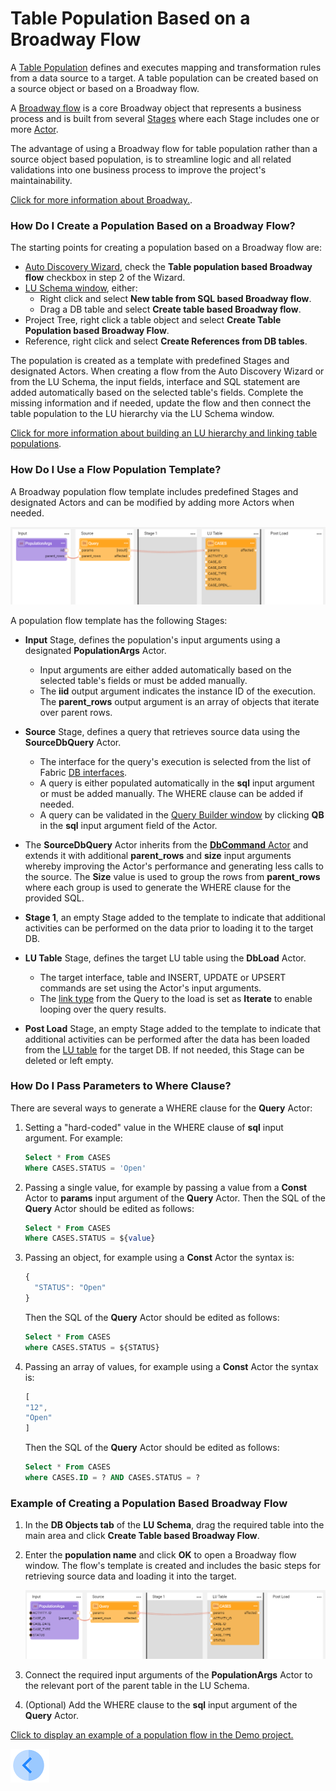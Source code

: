 # Table Population Based on a Broadway Flow

A [Table Population](/articles/07_table_population/01_table_population_overview.md) defines and executes mapping and transformation rules from a data source to a target. A table population can be created based on a source object or based on a Broadway flow. 

A [Broadway flow](/articles/19_Broadway/02a_broadway_flow_overview.md.md) is a core Broadway object that represents a business process and is built from several [Stages](https://github.com/k2view-academy/K2View-Academy/blob/KB_DROP2_99_BROADWAY/articles/19_Broadway/19_broadway_flow_stages.md) where each Stage includes one or more [Actor](https://github.com/k2view-academy/K2View-Academy/blob/KB_DROP2_99_BROADWAY/articles/19_Broadway/03_broadway_actor.md).

The advantage of using a Broadway flow for table population rather than a source object based population, is to streamline logic and all related validations into one business process to improve the project's maintainability.

[Click for more information about Broadway.](/articles/19_Broadway/01_broadway_overview.md).

### How Do I Create a Population Based on a Broadway Flow?

The starting points for creating a population based on a Broadway flow are:

* [Auto Discovery Wizard](/articles/03_logical_units/06_auto_discovery_wizard.md), check the **Table population based Broadway flow** checkbox in step 2 of the Wizard.
* [LU Schema window](/articles/03_logical_units/03_LU_schema_window.md#logical-unit-lu-schema), either:
  * Right click and select **New table from SQL based Broadway flow**.
  * Drag a DB table and select **Create table based Broadway flow**.
* Project Tree, right click a table object and select **Create Table Population based Broadway Flow**.
* Reference, right click and select **Create References from DB tables**.

The population is created as a template with predefined Stages and designated Actors. When creating a flow from the Auto Discovery Wizard or from the LU Schema, the input fields, interface and SQL statement are added automatically based on the selected table's fields. Complete the missing information and if needed, update the flow and then connect the table population to the LU hierarchy via the LU Schema window.

[Click for more information about building an LU hierarchy and linking table populations](/articles/03_logical_units/12_LU_hierarchy_and_linking_table_population.md).

### How Do I Use a Flow Population Template?

A Broadway population flow template includes predefined Stages and designated Actors and can be modified by adding more Actors when needed. 

![image](images/07_14_01.PNG)

A population flow template has the following Stages:

* **Input** Stage, defines the population's input arguments using a designated **PopulationArgs** Actor. 
  
  * Input arguments are either added automatically based on the selected table's fields or must be added manually. 
  * The **iid** output argument indicates the instance ID of the execution. The **parent_rows** output argument is an array of objects that iterate over parent rows.
  
* **Source** Stage, defines a query that retrieves source data using the **SourceDbQuery** Actor. 

  * The interface for the query's execution is selected from the list of Fabric [DB interfaces](/articles/05_DB_interfaces/03_DB_interfaces_overview.md). 
  * A query is either populated automatically in the **sql** input argument or must be added manually. The WHERE clause can be added if needed.
  * A query can be validated in the [Query Builder window](/articles/11_query_builder/02_query_builder_window.md) by clicking **QB** in the **sql** input argument field of the Actor. 
* The **SourceDbQuery** Actor inherits from the [**DbCommand** Actor](05_db_actors.md) and extends it with additional **parent_rows** and **size** input arguments whereby improving the Actor's performance and generating less calls to the source. The **Size** value is used to group the rows from **parent_rows** where each group is used to generate the WHERE clause for the provided SQL.
  
* **Stage 1**, an empty Stage added to the template to indicate that additional activities can be performed on the data prior to loading it to the target DB. 

* **LU Table** Stage, defines the target LU table using the **DbLoad** Actor. 

  * The target interface, table and INSERT, UPDATE or UPSERT commands are set using the Actor's input arguments. 
  * The [link type](/articles/19_Broadway/07_broadway_flow_linking_actors.md#link-object-properties) from the Query to the load is set as **Iterate** to enable looping over the query results.

* **Post Load** Stage, an empty Stage added to the template to indicate that additional activities can be performed after the data has been loaded from the [LU table](/articles/06_LU_tables/01_LU_tables_overview.md) for the target DB. If not needed, this Stage can be deleted or left empty.

### How Do I Pass Parameters to Where Clause?

There are several ways to generate a WHERE clause for the **Query** Actor:

1. Setting a "hard-coded" value in the WHERE clause of **sql** input argument. For example:

   ~~~sql
   Select * From CASES
   Where CASES.STATUS = 'Open'
   ~~~

2. Passing a single value, for example by passing a value from a **Const** Actor to **params** input argument of the **Query** Actor. Then the SQL of the **Query** Actor should be edited as follows:

   ~~~ sql
   Select * From CASES
   Where CASES.STATUS = ${value}
   ~~~

3. Passing an object, for example using a **Const** Actor the syntax is:

   ~~~javascript
   {
     "STATUS": "Open"
   }
   ~~~

   Then the SQL of the **Query** Actor should be edited as follows:

   ~~~sql
   Select * From CASES
   where CASES.STATUS = ${STATUS}
   ~~~

4. Passing an array of values, for example using a **Const** Actor the syntax is:

   ~~~javascript
   [
   "12",
   "Open"
   ]
   ~~~

   Then the SQL of the **Query** Actor should be edited as follows:

   ~~~sql
   Select * From CASES
   where CASES.ID = ? AND CASES.STATUS = ?
   ~~~

   

### Example of Creating a Population Based Broadway Flow

1. In the **DB Objects tab** of the **LU Schema**, drag the required table into the main area and click **Create Table based Broadway Flow**.

2. Enter the **population name** and click **OK** to open a Broadway flow window. The flow's template is created and includes the basic steps for retrieving  source data and loading it into the target. 

   ![image](images/07_14_02.PNG)



3. Connect the required input arguments of the **PopulationArgs** Actor to the relevant port of the parent table in the LU Schema. 


4. (Optional) Add the WHERE clause to the **sql** input argument of the **Query** Actor.

[Click to display an example of a population flow in the Demo project.](/articles/demo_project)

[![Previous](/articles/images/Previous.png)](13_LU_table_population_execution_order.md)
